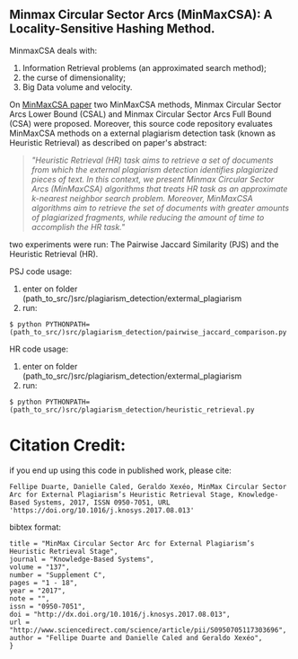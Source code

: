 ## Minmax Circular Sector Arcs (MinMaxCSA): A Locality-Sensitive Hashing Method. 
MinmaxCSA deals with:
1. Information Retrieval problems (an approximated search method);
2. the curse of dimensionality;
3. Big Data volume and velocity.

On [MinMaxCSA paper](https://doi.org/10.1016/j.knosys.2017.08.013) two MinMaxCSA methods, Minmax Circular Sector Arcs Lower Bound (CSAL) and Minmax Circular Sector Arcs Full Bound (CSA) were proposed. Moreover, this source code repository evaluates MinMaxCSA methods on a external plagiarism detection task (known as Heuristic Retrieval) as described on paper's abstract:

> *"Heuristic Retrieval (HR) task aims to retrieve a set of documents from which the external plagiarism detection identifies plagiarized pieces of text. In this context, we present Minmax Circular Sector Arcs (MinMaxCSA) algorithms that treats HR task as an approximate k-nearest neighbor search problem. Moreover, MinMaxCSA algorithms aim to retrieve the set of documents with greater amounts of plagiarized fragments, while reducing the amount of time to accomplish the HR task."*

two experiments were run: The Pairwise Jaccard Similarity (PJS) and the Heuristic Retrieval (HR).

PSJ code usage:
1. enter on folder (path_to_src/)src/plagiarism_detection/extermal_plagiarism
2. run:
```
$ python PYTHONPATH=(path_to_src/)src/plagiarism_detection/pairwise_jaccard_comparison.py
```

HR code usage:
1. enter on folder (path_to_src/)src/plagiarism_detection/extermal_plagiarism
2. run:
```
$ python PYTHONPATH=(path_to_src/)src/plagiarism_detection/heuristic_retrieval.py
```

# Citation Credit:
if you end up using this code in published work, please cite:

```Fellipe Duarte, Danielle Caled, Geraldo Xexéo, MinMax Circular Sector Arc for External Plagiarism’s Heuristic Retrieval Stage, Knowledge-Based Systems, 2017, ISSN 0950-7051, URL 'https://doi.org/10.1016/j.knosys.2017.08.013' ```

bibtex format:
```@article{
title = "MinMax Circular Sector Arc for External Plagiarism’s Heuristic Retrieval Stage",
journal = "Knowledge-Based Systems",
volume = "137",
number = "Supplement C",
pages = "1 - 18",
year = "2017",
note = "",
issn = "0950-7051",
doi = "http://dx.doi.org/10.1016/j.knosys.2017.08.013",
url = "http://www.sciencedirect.com/science/article/pii/S0950705117303696",
author = "Fellipe Duarte and Danielle Caled and Geraldo Xexéo",
}
```
